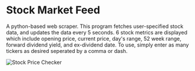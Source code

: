 # Stock Market Feed

A python-based web scraper. This program fetches user-specified stock data, and updates the data every 5 seconds. 6 stock metrics are displayed which
include opening price, current price, day's range, 52 week range, forward dividend yield, and ex-dividend date. To use, simply enter as many tickers as desired
seperated by a comma or dash.

![Stock Price Checker](https://user-images.githubusercontent.com/72053963/170603059-4e22673f-cc7f-47fd-8f99-e583c8ee655b.PNG)
